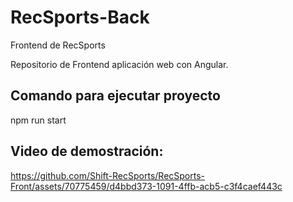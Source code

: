# RecSports-Back
Frontend de RecSports

Repositorio de Frontend aplicación web con Angular. 

## Comando para ejecutar proyecto
npm run start

## Video de demostración:



https://github.com/Shift-RecSports/RecSports-Front/assets/70775459/d4bbd373-1091-4ffb-acb5-c3f4caef443c




